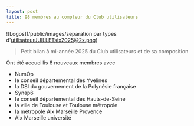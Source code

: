 ```yaml
---
layout: post
title: 98 membres au compteur du Club utilisateurs
---
```


![Logos](/public/images/separation par types d'utilisateurJUILLETsix2025@2x.png)
> Petit bilan à mi-année 2025 du Club utilisateurs et de sa composition

Ont été accueillis 8 nouveaux membres avec
- NumOp
- le conseil départemental des Yvelines
- la DSI du gouvernement de la Polynésie française
- Synap6
- le conseil départemental des Hauts-de-Seine
- la ville de Toulouse et Toulouse métropole
- la métropole Aix Marseille Provence 
- Aix Marseille université